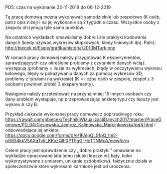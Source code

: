 PD5: czas na wykonanie 22-11-2019 do 06-12-2019

Tę pracę domową można wykonywać samodzielnie lub zespołowo (K osób, patrz opis niżej) i na jej wykonanie są 2 tygodnie czasu.
Wszystkie osoby z zespołu otrzymują tyle samo punktów.

Na ostatnich wykładach omawialiśmy dobre i złe praktyki kodowania danych (kiedy używać wykresów słupkowych, kiedy liniowych itp).
Patrz: http://biecek.pl/Eseje/grafika/historia/2010MTurk.png

W ramach pracy domowej należy przygotować K eksperymentów, sprawdzających czy określone problemy z czytaniem danych wciąż występują
(problemy = iluzje na wykresach, błędy w odczytywaniu wykresu kołowego, błędy w pokazywaniu danych za pomocą wykresów 3D, problemy z tytułami na wykresie)
(K = liczba osób w zespole, zespół z 3 osobami powinien zrobić 3 eksperymenty).

Następnie należy przetestować na przynajmniej 15 innych osobach czy dany problem występuje, np przeprowadzając ankietę typu czy lepszy jest wykres A czy B.

Przykład ciekawie wykonanej pracy domowej z poprzedniego roku:
https://rawgit.com/pbiecek/TechnikiWizualizacjiDanych2017/master/PraceDomowe/PD_04/Gosiewska_Jamroz_Kalinowska_Marcinkowska/pd4.html
i odpowiadająca jej ankieta:
https://docs.google.com/forms/d/e/1FAIpQLSfpQ_tni2-pO654kkV5AXqTvIr_KKozQlh0PT5gG-HcTTNMcA/viewform

Celem pracy jest sprawdzenie czy ,,dobre praktyki'' omawiane na wykładzie opracowane lata temu
(słupki lepsze niż kąty, kolor wykorzystywane z umiarem, unikanie ozdobników), 
faktycznie działa w społeczeństwie które wykresami karmione jest od urodzenia.
